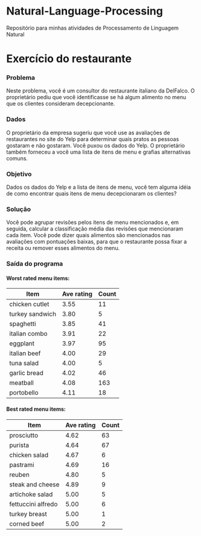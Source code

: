 # Natural-Language-Processing
Repositório para minhas atividades de Processamento de Linguagem Natural

# Exercício do restaurante

### Problema
Neste problema, você é um consultor do restaurante italiano da DelFalco. O proprietário pediu que você identificasse se há algum alimento no menu que os clientes consideram decepcionante.

### Dados
O proprietário da empresa sugeriu que você use as avaliações de restaurantes no site do Yelp para determinar quais pratos as pessoas gostaram e não gostaram. Você puxou os dados do Yelp. O proprietário também forneceu a você uma lista de itens de menu e grafias alternativas comuns.

### Objetivo
Dados os dados do Yelp e a lista de itens de menu, você tem alguma idéia de como encontrar quais itens de menu decepcionaram os clientes?

### Solução
Você pode agrupar revisões pelos itens de menu mencionados e, em seguida, calcular a classificação média das revisões que mencionaram cada item. Você pode dizer quais alimentos são mencionados nas avaliações com pontuações baixas, para que o restaurante possa fixar a receita ou remover esses alimentos do menu.

### Saída do programa
#### Worst rated menu items:
|Item|Ave rating|Count|
| --- | --- | --- |
|chicken cutlet|3.55|11|
|turkey sandwich|3.80|5|
|spaghetti|3.85|41|
|italian combo|3.91|22|
|eggplant|3.97|95|
|italian beef|4.00|29|
|tuna salad|4.00|5|
|garlic bread|4.02|46|
|meatball|4.08|163|
|portobello|4.11|18|


#### Best rated menu items:
|Item|Ave rating|Count|
| --- | --- | --- |
|prosciutto|4.62|63|
|purista|4.64|67|
|chicken salad|4.67|6|
|pastrami|4.69|16|
|reuben|4.80|5|
|steak and cheese|4.89|9|
|artichoke salad|5.00|5|
|fettuccini alfredo|5.00|6|
|turkey breast|5.00|1|
|corned beef|5.00|2|

